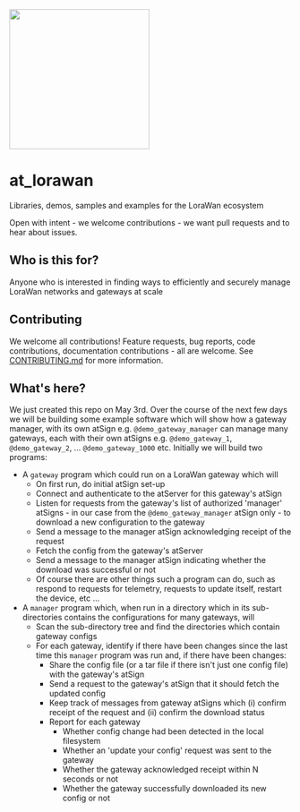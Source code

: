 <img width=250px src="https://atsign.dev/assets/img/atPlatform_logo_gray.svg?sanitize=true">

# at_lorawan
Libraries, demos, samples and examples for the LoraWan ecosystem

Open with intent - we welcome contributions - we want pull requests and to hear about issues.

## Who is this for?
Anyone who is interested in finding ways to efficiently and securely manage 
LoraWan networks and gateways at scale

## Contributing

We welcome all contributions! Feature requests, bug reports, code 
contributions, documentation contributions - all are welcome. See 
[CONTRIBUTING.md](CONTRIBUTING.md) for more information.

## What's here?
We just created this repo on May 3rd. Over the course of the next few days we 
will be building some example software which will show how a gateway manager,
with its own atSign e.g. `@demo_gateway_manager` can manage many gateways, 
each with their own atSigns e.g. `@demo_gateway_1`, `@demo_gateway_2`, ... 
`@demo_gateway_1000` etc. Initially we will build two programs:
* A `gateway` program which could run on a LoraWan gateway which will
  * On first run, do initial atSign set-up
  * Connect and authenticate to the atServer for this gateway's atSign
  * Listen for requests from the gateway's list of authorized 'manager' 
    atSigns - in our case from the `@demo_gateway_manager` atSign only - to 
    download a new configuration to the gateway
  * Send a message to the manager atSign acknowledging receipt of the request
  * Fetch the config from the gateway's atServer
  * Send a message to the manager atSign indicating whether the download was 
    successful or not
  * Of course there are other things such a program can do, such as 
    respond to requests for telemetry, requests to update itself, restart 
    the device, etc ... 
* A `manager` program which, when run in a directory which in its 
  sub-directories contains the configurations for many gateways, will
  * Scan the sub-directory tree and find the directories which contain 
    gateway configs
  * For each gateway, identify if there have been changes since the last 
    time this `manager` program was run and, if there have been changes:
    * Share the config file (or a tar file if there isn't just one config 
      file) with the gateway's atSign
    * Send a request to the gateway's atSign that it should fetch the 
      updated config
    * Keep track of messages from gateway atSigns which (i) confirm receipt 
      of the request and (ii) confirm the download status
    * Report for each gateway
      * Whether config change had been detected in the local filesystem
      * Whether an 'update your config' request was sent to the gateway
      * Whether the gateway acknowledged receipt within N seconds or not
      * Whether the gateway successfully downloaded its new config or not
